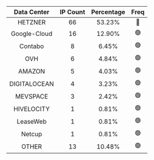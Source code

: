 | Data Center | IP Count | Percentage | Freq |
|:------------:|:--------:|:-----------:|:-----:|
| HETZNER | 66 | 53.23% | 🔴 |
| Google-Cloud | 16 | 12.90% | 🟢 |
| Contabo | 8 | 6.45% | 🟢 |
| OVH | 6 | 4.84% | 🟢 |
| AMAZON | 5 | 4.03% | 🟢 |
| DIGITALOCEAN | 4 | 3.23% | 🟢 |
| MEVSPACE | 3 | 2.42% | 🟢 |
| HIVELOCITY | 1 | 0.81% | 🟢 |
| LeaseWeb | 1 | 0.81% | 🟢 |
| Netcup | 1 | 0.81% | 🟢 |
| OTHER | 13 | 10.48% | 🟢 |
